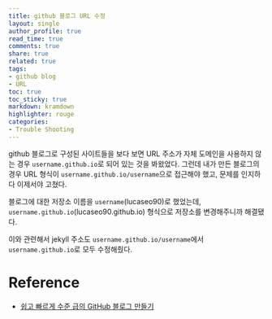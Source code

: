 ```yaml
---
title: github 블로그 URL 수정
layout: single
author_profile: true
read_time: true
comments: true
share: true
related: true
tags:
- github blog
- URL
toc: true
toc_sticky: true
markdown: kramdown
highlighter: rouge
categories:
- Trouble Shooting
---
```


github 블로그로 구성된 사이트들을 보다 보면 URL 주소가 자체 도메인을 사용하지 않는 경우 `username.github.io`로 되어 있는 것을 봐왔었다. 
그런데 내가 만든 블로그의 경우 URL 형식이 `username.github.io/username`으로 접근해야 했고, 문제를 인지하다 이제서야 고쳤다.  

블로그에 대한 저장소 이름을 `username`(lucaseo90)로 했었는데, `username.github.io`(lucaseo90.github.io) 형식으로 저장소를 변경해주니까 해결됐다.

이와 관련해서 jekyll 주소도 `username.github.io/username`에서 `username.github.io`로 모두 수정해줬다. 

# Reference
* [쉽고 빠르게 수준 급의 GitHub 블로그 만들기](https://dreamgonfly.github.io/blog/jekyll-remote-theme/)